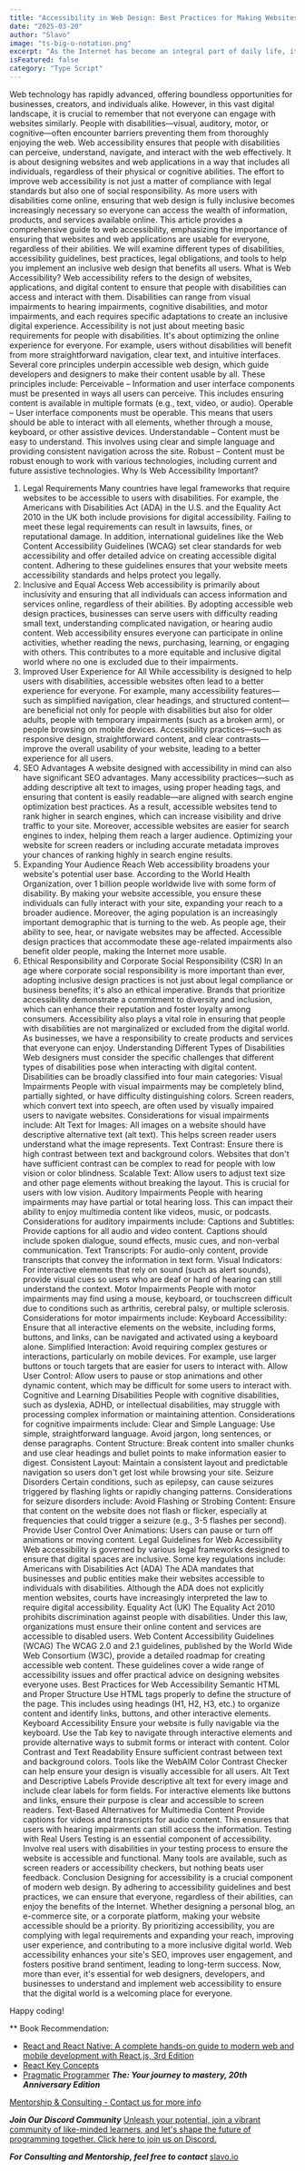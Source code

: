 ```yaml
---
title: "Accessibility in Web Design: Best Practices for Making Websites Usable for Everyone"
date: "2025-03-20"
author: "Slavo"
image: "ts-big-o-notation.png"
excerpt: "As the Internet has become an integral part of daily life, it serves as a communication tool, a source of entertainment, education, work, and much more."
isFeatured: false
category: "Type Script"
---
```


 Web technology has rapidly advanced, offering boundless opportunities for businesses, creators, and individuals alike. However, in this vast digital landscape, it is crucial to remember that not everyone can engage with websites similarly. People with disabilities—visual, auditory, motor, or cognitive—often encounter barriers preventing them from thoroughly enjoying the web.
Web accessibility ensures that people with disabilities can perceive, understand, navigate, and interact with the web effectively. It is about designing websites and web applications in a way that includes all individuals, regardless of their physical or cognitive abilities. The effort to improve web accessibility is not just a matter of compliance with legal standards but also one of social responsibility. As more users with disabilities come online, ensuring that web design is fully inclusive becomes increasingly necessary so everyone can access the wealth of information, products, and services available online.
This article provides a comprehensive guide to web accessibility, emphasizing the importance of ensuring that websites and web applications are usable for everyone, regardless of their abilities. We will examine different types of disabilities, accessibility guidelines, best practices, legal obligations, and tools to help you implement an inclusive web design that benefits all users.
What is Web Accessibility?
Web accessibility refers to the design of websites, applications, and digital content to ensure that people with disabilities can access and interact with them. Disabilities can range from visual impairments to hearing impairments, cognitive disabilities, and motor impairments, and each requires specific adaptations to create an inclusive digital experience.
Accessibility is not just about meeting basic requirements for people with disabilities. It's about optimizing the online experience for everyone. For example, users without disabilities will benefit from more straightforward navigation, clear text, and intuitive interfaces.
Several core principles underpin accessible web design, which guide developers and designers to make their content usable by all. These principles include:
Perceivable – Information and user interface components must be presented in ways all users can perceive. This includes ensuring content is available in multiple formats (e.g., text, video, or audio).
Operable – User interface components must be operable. This means that users should be able to interact with all elements, whether through a mouse, keyboard, or other assistive devices.
Understandable – Content must be easy to understand. This involves using clear and simple language and providing consistent navigation across the site.
Robust – Content must be robust enough to work with various technologies, including current and future assistive technologies.
Why Is Web Accessibility Important?

1. Legal Requirements
Many countries have legal frameworks that require websites to be accessible to users with disabilities. For example, the Americans with Disabilities Act (ADA) in the U.S. and the Equality Act 2010 in the UK both include provisions for digital accessibility. Failing to meet these legal requirements can result in lawsuits, fines, or reputational damage.
In addition, international guidelines like the Web Content Accessibility Guidelines (WCAG) set clear standards for web accessibility and offer detailed advice on creating accessible digital content. Adhering to these guidelines ensures that your website meets accessibility standards and helps protect you legally.
2. Inclusive and Equal Access
Web accessibility is primarily about inclusivity and ensuring that all individuals can access information and services online, regardless of their abilities. By adopting accessible web design practices, businesses can serve users with difficulty reading small text, understanding complicated navigation, or hearing audio content.
Web accessibility ensures everyone can participate in online activities, whether reading the news, purchasing, learning, or engaging with others. This contributes to a more equitable and inclusive digital world where no one is excluded due to their impairments.
3. Improved User Experience for All
While accessibility is designed to help users with disabilities, accessible websites often lead to a better experience for everyone. For example, many accessibility features—such as simplified navigation, clear headings, and structured content—are beneficial not only for people with disabilities but also for older adults, people with temporary impairments (such as a broken arm), or people browsing on mobile devices.
Accessibility practices—such as responsive design, straightforward content, and clear contrasts—improve the overall usability of your website, leading to a better experience for all users.
4. SEO Advantages
A website designed with accessibility in mind can also have significant SEO advantages. Many accessibility practices—such as adding descriptive alt text to images, using proper heading tags, and ensuring that content is easily readable—are aligned with search engine optimization best practices. As a result, accessible websites tend to rank higher in search engines, which can increase visibility and drive traffic to your site.
Moreover, accessible websites are easier for search engines to index, helping them reach a larger audience. Optimizing your website for screen readers or including accurate metadata improves your chances of ranking highly in search engine results.
5. Expanding Your Audience Reach
Web accessibility broadens your website's potential user base. According to the World Health Organization, over 1 billion people worldwide live with some form of disability. By making your website accessible, you ensure these individuals can fully interact with your site, expanding your reach to a broader audience.
Moreover, the aging population is an increasingly important demographic that is turning to the web. As people age, their ability to see, hear, or navigate websites may be affected. Accessible design practices that accommodate these age-related impairments also benefit older people, making the Internet more usable.
6. Ethical Responsibility and Corporate Social Responsibility (CSR)
In an age where corporate social responsibility is more important than ever, adopting inclusive design practices is not just about legal compliance or business benefits; it's also an ethical imperative. Brands that prioritize accessibility demonstrate a commitment to diversity and inclusion, which can enhance their reputation and foster loyalty among consumers.
Accessibility also plays a vital role in ensuring that people with disabilities are not marginalized or excluded from the digital world. As businesses, we have a responsibility to create products and services that everyone can enjoy.
Understanding Different Types of Disabilities
Web designers must consider the specific challenges that different types of disabilities pose when interacting with digital content. Disabilities can be broadly classified into four main categories:
Visual Impairments
People with visual impairments may be completely blind, partially sighted, or have difficulty distinguishing colors. Screen readers, which convert text into speech, are often used by visually impaired users to navigate websites.
Considerations for visual impairments include:
Alt Text for Images: All images on a website should have descriptive alternative text (alt text). This helps screen reader users understand what the image represents.
Text Contrast: Ensure there is high contrast between text and background colors. Websites that don't have sufficient contrast can be complex to read for people with low vision or color blindness.
Scalable Text: Allow users to adjust text size and other page elements without breaking the layout. This is crucial for users with low vision.
Auditory Impairments
People with hearing impairments may have partial or total hearing loss. This can impact their ability to enjoy multimedia content like videos, music, or podcasts.
Considerations for auditory impairments include:
Captions and Subtitles: Provide captions for all audio and video content. Captions should include spoken dialogue, sound effects, music cues, and non-verbal communication.
Text Transcripts: For audio-only content, provide transcripts that convey the information in text form.
Visual Indicators: For interactive elements that rely on sound (such as alert sounds), provide visual cues so users who are deaf or hard of hearing can still understand the context.
Motor Impairments
People with motor impairments may find using a mouse, keyboard, or touchscreen difficult due to conditions such as arthritis, cerebral palsy, or multiple sclerosis.
Considerations for motor impairments include:
Keyboard Accessibility: Ensure that all interactive elements on the website, including forms, buttons, and links, can be navigated and activated using a keyboard alone.
Simplified Interaction: Avoid requiring complex gestures or interactions, particularly on mobile devices. For example, use larger buttons or touch targets that are easier for users to interact with.
Allow User Control: Allow users to pause or stop animations and other dynamic content, which may be difficult for some users to interact with.
Cognitive and Learning Disabilities
People with cognitive disabilities, such as dyslexia, ADHD, or intellectual disabilities, may struggle with processing complex information or maintaining attention.
Considerations for cognitive impairments include:
Clear and Simple Language: Use simple, straightforward language. Avoid jargon, long sentences, or dense paragraphs.
Content Structure: Break content into smaller chunks and use clear headings and bullet points to make information easier to digest.
Consistent Layout: Maintain a consistent layout and predictable navigation so users don't get lost while browsing your site.
Seizure Disorders
Certain conditions, such as epilepsy, can cause seizures triggered by flashing lights or rapidly changing patterns.
Considerations for seizure disorders include:
Avoid Flashing or Strobing Content: Ensure that content on the website does not flash or flicker, especially at frequencies that could trigger a seizure (e.g., 3-5 flashes per second).
Provide User Control Over Animations: Users can pause or turn off animations or moving content.
Legal Guidelines for Web Accessibility
Web accessibility is governed by various legal frameworks designed to ensure that digital spaces are inclusive. Some key regulations include:
Americans with Disabilities Act (ADA)
The ADA mandates that businesses and public entities make their websites accessible to individuals with disabilities. Although the ADA does not explicitly mention websites, courts have increasingly interpreted the law to require digital accessibility.
Equality Act (UK)
The Equality Act 2010 prohibits discrimination against people with disabilities. Under this law, organizations must ensure their online content and services are accessible to disabled users.
Web Content Accessibility Guidelines (WCAG)
The WCAG 2.0 and 2.1 guidelines, published by the World Wide Web Consortium (W3C), provide a detailed roadmap for creating accessible web content. These guidelines cover a wide range of accessibility issues and offer practical advice on designing websites everyone uses.
Best Practices for Web Accessibility
Semantic HTML and Proper Structure
Use HTML tags properly to define the structure of the page. This includes using headings (H1, H2, H3, etc.) to organize content and identify links, buttons, and other interactive elements.
Keyboard Accessibility
Ensure your website is fully navigable via the keyboard. Use the Tab key to navigate through interactive elements and provide alternative ways to submit forms or interact with content.
Color Contrast and Text Readability
Ensure sufficient contrast between text and background colors. Tools like the WebAIM Color Contrast Checker can help ensure your design is visually accessible for all users.
Alt Text and Descriptive Labels
Provide descriptive alt text for every image and include clear labels for form fields. For interactive elements like buttons and links, ensure their purpose is clear and accessible to screen readers.
Text-Based Alternatives for Multimedia Content
Provide captions for videos and transcripts for audio content. This ensures that users with hearing impairments can still access the information.
Testing with Real Users
Testing is an essential component of accessibility. Involve real users with disabilities in your testing process to ensure the website is accessible and functional. Many tools are available, such as screen readers or accessibility checkers, but nothing beats user feedback.
Conclusion
Designing for accessibility is a crucial component of modern web design. By adhering to accessibility guidelines and best practices, we can ensure that everyone, regardless of their abilities, can enjoy the benefits of the Internet. Whether designing a personal blog, an e-commerce site, or a corporate platform, making your website accessible should be a priority.
By prioritizing accessibility, you are complying with legal requirements and expanding your reach, improving user experience, and contributing to a more inclusive digital world. Web accessibility enhances your site's SEO, improves user engagement, and fosters positive brand sentiment, leading to long-term success. Now, more than ever, it's essential for web designers, developers, and businesses to understand and implement web accessibility to ensure that the digital world is a welcoming place for everyone.

Happy coding!

\*\* Book Recommendation:

- [React and React Native: A complete hands-on guide to modern web and mobile development with React.js, 3rd Edition](https://amzn.to/3CStF7m)
- [React Key Concepts](https://amzn.to/43XOCJM)
- [Pragmatic Programmer](https://amzn.to/3W1P4oL) **_The: Your journey to mastery, 20th Anniversary Edition_**

[Mentorship & Consulting - Contact us for more info](/contact)

**_Join Our Discord Community_** [Unleash your potential, join a vibrant community of like-minded learners, and let's shape the future of programming together. Click here to join us on Discord.](https://discord.gg/A75tvDvZ)

**_For Consulting and Mentorship, feel free to contact_** [slavo.io](/contact)
